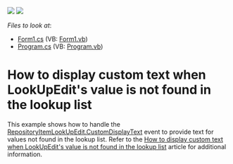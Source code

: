 <!-- default badges list -->
[![](https://img.shields.io/badge/Open_in_DevExpress_Support_Center-FF7200?style=flat-square&logo=DevExpress&logoColor=white)](https://supportcenter.devexpress.com/ticket/details/E781)
[![](https://img.shields.io/badge/📖_How_to_use_DevExpress_Examples-e9f6fc?style=flat-square)](https://docs.devexpress.com/GeneralInformation/403183)
<!-- default badges end -->
<!-- default file list -->
*Files to look at*:

* [Form1.cs](./CS/Form1.cs) (VB: [Form1.vb](./VB/Form1.vb))
* [Program.cs](./CS/Program.cs) (VB: [Program.vb](./VB/Program.vb))
<!-- default file list end -->
# How to display custom text when LookUpEdit's value is not found in the lookup list


<p>This example shows how to handle the <a href="http://documentation.devexpress.com/#WindowsForms/DevExpressXtraEditorsRepositoryRepositoryItem_CustomDisplayTexttopic">RepositoryItemLookUpEdit.CustomDisplayText</a> event to provide text for values not found in the lookup list. Refer to the <a href="https://www.devexpress.com/Support/Center/p/AK4919">How to display custom text when LookUpEdit's value is not found in the lookup list</a> article for additional information.</p>

<br/>


